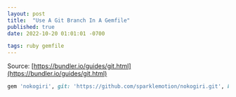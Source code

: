 ```yaml
---
layout: post
title:  "Use A Git Branch In A Gemfile"
published: true
date: 2022-10-20 01:01:01 -0700

tags: ruby gemfile
---
```




Source: [https://bundler.io/guides/git.html](https://bundler.io/guides/git.html)


```ruby 
gem 'nokogiri', git: 'https://github.com/sparklemotion/nokogiri.git', branch: 'rack-1.5'
```